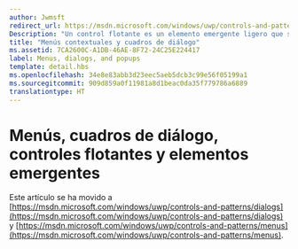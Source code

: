 ```yaml
---
author: Jwmsft
redirect_url: https://msdn.microsoft.com/windows/uwp/controls-and-patterns/dialogs
Description: "Un control flotante es un elemento emergente ligero que se usa para mostrar temporalmente opciones de la interfaz de usuario relacionadas con lo que el usuario esté haciendo en ese momento."
title: "Menús contextuales y cuadros de diálogo"
ms.assetid: 7CA2600C-A1DB-46AE-8F72-24C25E224417
label: Menus, dialogs, and popups
template: detail.hbs
ms.openlocfilehash: 34e8e83abb3d23eec5aeb5dcb3c99e56f05199a1
ms.sourcegitcommit: 909d859a0f11981a8d1beac0da35f779786a6889
translationtype: HT
---
```

# <a name="menus-dialogs-flyouts-and-popups"></a>Menús, cuadros de diálogo, controles flotantes y elementos emergentes

Este artículo se ha movido a [https://msdn.microsoft.com/windows/uwp/controls-and-patterns/dialogs](https://msdn.microsoft.com/windows/uwp/controls-and-patterns/dialogs) y [https://msdn.microsoft.com/windows/uwp/controls-and-patterns/menus](https://msdn.microsoft.com/windows/uwp/controls-and-patterns/menus).